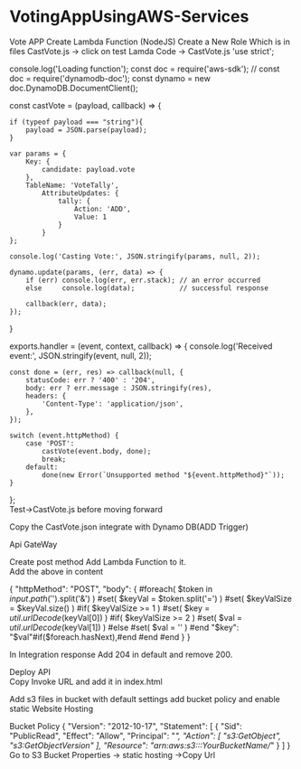# VotingAppUsingAWS-Services
Vote APP
Create Lambda Function (NodeJS)
Create a New Role 
Which is  in files CastVote.js -> click on test 
Lamda Code -> CastVote.js
'use strict';


console.log('Loading function');
const doc = require('aws-sdk');
// const doc = require('dynamodb-doc');
const dynamo =  new doc.DynamoDB.DocumentClient();

const castVote = (payload, callback) => {
    
    if (typeof payload === "string"){
        payload = JSON.parse(payload);
    }
    
    var params = {
        Key: { 
            candidate: payload.vote
        },
        TableName: 'VoteTally',
            AttributeUpdates: {
                tally: {
                    Action: 'ADD',
                    Value: 1
                }
            }
    };
    
    console.log('Casting Vote:', JSON.stringify(params, null, 2));
    
    dynamo.update(params, (err, data) => {
        if (err) console.log(err, err.stack); // an error occurred
        else     console.log(data);           // successful response
        
        callback(err, data);
    });
}

exports.handler = (event, context, callback) => {
    console.log('Received event:', JSON.stringify(event, null, 2));

    const done = (err, res) => callback(null, {
        statusCode: err ? '400' : '204',
        body: err ? err.message : JSON.stringify(res),
        headers: {
            'Content-Type': 'application/json',
        },
    });

    switch (event.httpMethod) {
        case 'POST':
            castVote(event.body, done);
            break;
        default:
            done(new Error(`Unsupported method "${event.httpMethod}"`));
    }
};	
Test->CastVote.js before moving forward
 
Copy the CastVote.json integrate with Dynamo DB(ADD Trigger)











Api GateWay
 
 
  
Create post method Add Lambda Function to it.  
Add the above in content








{
	    "httpMethod": "POST",
	    "body": {
	        #foreach( $token in $input.path('$').split('&') )
	            #set( $keyVal = $token.split('=') )
	            #set( $keyValSize = $keyVal.size() )
	            #if( $keyValSize >= 1 )
	                #set( $key = $util.urlDecode($keyVal[0]) )
	                #if( $keyValSize >= 2 )
	                    #set( $val = $util.urlDecode($keyVal[1]) )
	                #else
	                    #set( $val = '' )
	                #end
	                "$key": "$val"#if($foreach.hasNext),#end
	            #end
	        #end
	    }
	}
 
 
In Integration response Add 204 in default and remove 200.
 
Deploy API      
Copy Invoke URL and add it in index.html
 
 
Add s3 files in bucket with default settings add bucket policy and enable static Website Hosting
 
Bucket Policy 
{
    "Version": "2012-10-17",
    "Statement": [
        {
            "Sid": "PublicRead",
            "Effect": "Allow",
            "Principal": "*",
            "Action": [
                "s3:GetObject",
                "s3:GetObjectVersion"
            ],
            "Resource": "arn:aws:s3:::YourBucketName/*"
        }
    ]
}
Go to S3 Bucket Properties -> static hosting ->Copy Url
 
